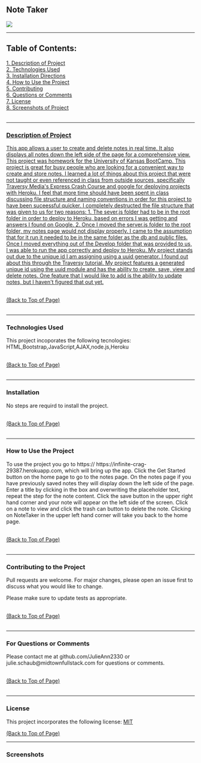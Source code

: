 <body>
<div id = "top">

<h2>Note Taker</h2> <a href="#license"><img src= "https://img.shields.io/badge/License-MIT-blue.svg"></a><br>

<hr color= "slateblue" noshade>

<h2>Table of Contents:</h2>
<a href="#description" class="contents">1. Description of Project</><br>
<a href="#technology" class="contents">2. Technologies Used</a><br>
<a href="#installation" class="contents">3. Installation Directions</a><br>
<a href="#use" class="contents">4. How to Use the Project</a><br>
<a href="#contributors" class="contents">5. Contributing</a><br> 
<a href="#questions" class="contents">6. Questions or Comments</a><br>
<a href="#license" class="contents">7. License</a><br>
<a href="#screenshot" class="contents">8. Screenshots of Project</><br>
<br>

<hr color= "slateblue" noshade>

<h3 id='description'>Description of Project</h3>
<p>This app allows a user to create and delete notes in real time. It also displays all notes down the left side of the page for a comprehensive view. This project was homework for the University of Kansas BootCamp. This project is great for busy people who are looking for a convenient way to create and store notes. I learned a lot of things about this project that were not taught or even referenced in class from outside sources, specifically Traversy Media's Express Crash Course and google for deploying projects with Heroku. I feel that more time should have been spent in class discussing file structure and naming conventions in order for this project to have been suceessful quicker. I completely destructed the file structure that was given to us for two reasons: 1. The sever.js folder had to be in the root folder in order to deploy to Heroku, based on errors I was getting and answers I found on Google. 2. Once I moved the server.js folder to the root folder, my notes page would not display properly. I came to the assumption that for it run it needed to be in the same folder as the db and public files. Once I moved everything out of the Develop folder that was provided to us, I was able to run the app correctly and deploy to Heroku.  My project stands out due to the unique id I am assigning using a uuid generator. I found out about this through the Traversy tutorial. My project features a generated unique id using the uuid module and has the ability to create, save, view and delete notes. One feature that I would like to add is the ability to update notes, but I haven't figured that out yet.</p><br>
<a href="#top" id="start">(Back to Top of Page)</a><br>
<br>
<hr color= "slateblue" noshade>

<h3 id='techology'>Technologies Used</h3>
<p>This project incoporates the following tecnologies:<br>
HTML,Bootstrap,JavaScript,AJAX,node.js,Heroku</p><br>
<a href="#top" id="start">(Back to Top of Page)</a><br>
<br>
<hr color= "slateblue" noshade>

<h3 id='installation'>Installation</h3>
<p>No steps are requird to install the project.</p><br>
<a href="#top" id="start">(Back to Top of Page)</a><br>
<br>
<hr color= "slateblue" noshade>

<h3 id='use'>How to Use the Project</h3>
<p>To use the project you go to https:// https://infinite-crag-29387.herokuapp.com, which will bring up the app. Click the Get Started button on the home page to go to the notes page. On the notes page if you have previously saved notes they will display down the left side of the page. Enter a title by clicking in the box and overwriting the placeholder text, repeat the step for the note content. Click the save button in the upper right hand corner and your note will appear on the left side of the screen. Click on a note to view and click the trash can button to delete the note. Clicking on NoteTaker in the upper left hand corner will take you back to the home page.</p><br>
<a href="#top" id="start">(Back to Top of Page)</a><br>
<br>
<hr color= "slateblue" noshade>

<h3 id='contributors'>Contributing to the Project</h3>
<p>Pull requests are welcome. For major changes, please open an issue first to discuss what you would like to change.

Please make sure to update tests as appropriate.</p><br>
<a href="#top" id="start">(Back to Top of Page)</a><br>
<br>
<hr color= "slateblue" noshade>

<h3 id='questions'>For Questions or Comments</h3>
<p>Please contact me at github.com/JulieAnn2330 or julie.schaub@midtownfullstack.com for questions or comments.</p><br>
<a href="#top" id="start">(Back to Top of Page)</a><br>
<br>
<hr color= "slateblue" noshade>

<h3 id='license'>License</h3>
<p>This project incorporates the following license: <a href="https://opensource.org/licenses/MIT">MIT</a></p>
<a href="#top" id="start">(Back to Top of Page)</a><br>

<hr color= "slateblue" noshade>

<h3 id='screenshot'>Screenshots</h3>
    
</body>
</html> 
